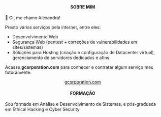 <h4 align="center">SOBRE MIM</h1>

👋 Oi, me chamo Alexandra!


Presto vários serviços pela internet, entre eles: 
<ul>
  <li>Desenvolvimento Web</li>
  <li>Segurança Web (pentest + correções de vulnerabilidades em sites/sistemas)</li>
  <li>Soluções para Hosting (criação e configuração de Datacenter virtual), gerenciamento de servidores dedicados e afins.</li>
</ul>

Acesse <b>gcorporation.com</b> para conhecer e contratar algum serviço meu futuramente.
<p align="center"><a href="https://pt-br.reactjs.org/">gcorporation.com</a></p>

<h4 align="center">FORMAÇÃO</h1>

Sou formada em Análise e Desenvolvimento de Sistemas, e pós-graduada em Ethical Hacking e Cyber Security
<!---
alexandra-idc/alexandra-idc is a ✨ special ✨ repository because its `README.md` (this file) appears on your GitHub profile.
You can click the Preview link to take a look at your changes.
--->


